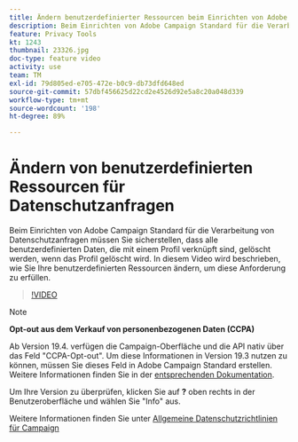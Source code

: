 ```yaml
---
title: Ändern benutzerdefinierter Ressourcen beim Einrichten von Adobe Campaign Standard für Datenschutzanfragen
description: Beim Einrichten von Adobe Campaign Standard für die Verarbeitung von Datenschutzanfragen müssen Sie sicherstellen, dass alle benutzerdefinierten Daten, die mit einem Profil verknüpft sind, gelöscht werden, wenn das Profil gelöscht wird. In diesem Video wird beschrieben, wie Sie Ihre benutzerdefinierten Ressourcen ändern, um diese Anforderung zu erfüllen.
feature: Privacy Tools
kt: 1243
thumbnail: 23326.jpg
doc-type: feature video
activity: use
team: TM
exl-id: 79d805ed-e705-472e-b0c9-db73dfd648ed
source-git-commit: 57dbf456625d22cd2e4526d92e5a8c20a048d339
workflow-type: tm+mt
source-wordcount: '198'
ht-degree: 89%

---
```


# Ändern von benutzerdefinierten Ressourcen für Datenschutzanfragen

Beim Einrichten von Adobe Campaign Standard für die Verarbeitung von Datenschutzanfragen müssen Sie sicherstellen, dass alle benutzerdefinierten Daten, die mit einem Profil verknüpft sind, gelöscht werden, wenn das Profil gelöscht wird. In diesem Video wird beschrieben, wie Sie Ihre benutzerdefinierten Ressourcen ändern, um diese Anforderung zu erfüllen.

>[!VIDEO](https://video.tv.adobe.com/v/23326?quality=12)

>[!NOTE]
>
>**Opt-out aus dem Verkauf von personenbezogenen Daten (CCPA)**
>
>Ab Version 19.4. verfügen die Campaign-Oberfläche und die API nativ über das Feld &quot;CCPA-Opt-out&quot;. Um diese Informationen in Version 19.3 nutzen zu können, müssen Sie dieses Feld in Adobe Campaign Standard erstellen. Weitere Informationen finden Sie in der [entsprechenden Dokumentation](https://experienceleague.adobe.com/docs/campaign-standard/using/getting-started/privacy/privacy-requests.html?lang=de#privacy-requests).
>
> Um Ihre Version zu überprüfen, klicken Sie auf **?** oben rechts in der Benutzeroberfläche und wählen Sie &quot;Info&quot; aus.

Weitere Informationen finden Sie unter [Allgemeine Datenschutzrichtlinien für Campaign](https://experienceleague.adobe.com/docs/campaign-classic/using/getting-started/privacy/privacy-management.html?lang=de)
